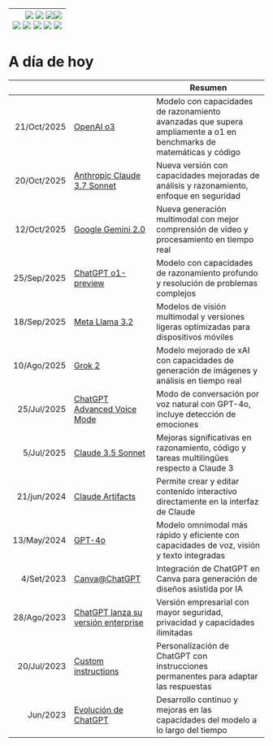 <div align=right>

|[![](https://img.shields.io/badge/-Inicio-FFF?style=flat&logo=Emlakjet&logoColor=black)](/README.md) [![](https://img.shields.io/badge/-Introducción-FFF?style=flat&logo=abbrobotstudio&logoColor=black)](/documentos/intro.md) [![](https://img.shields.io/badge/-Panorámica-FFF?style=flat&logo=openstreetmap&logoColor=black)](/documentos/panoramica.md)[![](https://img.shields.io/badge/-Modelos_de_lenguaje-FFF?style=flat&logo=LiveChat&logoColor=black)](/documentos/LLMs.md)<br>  [![](https://img.shields.io/badge/-Prompts-FFF?style=flat&logo=Proton&logoColor=black)](/documentos/prompts/README.md) [![](https://img.shields.io/badge/-Ing,_de_prompts-FFF?style=flat&logo=googleearthengine&logoColor=black)](/documentos/ingenieriaDePrompts/README.md) [![](https://img.shields.io/badge/-Patrones-FFF?style=flat&logo=textpattern&logoColor=black)](/documentos/ingenieriaDePrompts/patrones/README.md) [![](https://img.shields.io/badge/8vP-FFF?style=flat&logo=v8&logoColor=black)](/documentos/prompts/mejoresPracticas/8virtudesDelPrompting.md) [![](https://img.shields.io/badge/-Casos_de_uso-FFF?style=flat&logo=gitbook&logoColor=black)](/documentos/casosDeUso/README.md)|
|-:|

</div>

# A día de hoy

|||Resumen|
|-:|-|-|
21/Oct/2025|[OpenAI o3](openAIo3.md)|Modelo con capacidades de razonamiento avanzadas que supera ampliamente a o1 en benchmarks de matemáticas y código
20/Oct/2025|[Anthropic Claude 3.7 Sonnet](claudeSonnet37.md)|Nueva versión con capacidades mejoradas de análisis y razonamiento, enfoque en seguridad
12/Oct/2025|[Google Gemini 2.0](gemini20.md)|Nueva generación multimodal con mejor comprensión de video y procesamiento en tiempo real
25/Sep/2025|[ChatGPT o1-preview](openAIo1preview.md)|Modelo con capacidades de razonamiento profundo y resolución de problemas complejos
18/Sep/2025|[Meta Llama 3.2](llama32.md)|Modelos de visión multimodal y versiones ligeras optimizadas para dispositivos móviles
10/Ago/2025|[Grok 2](grok2.md)|Modelo mejorado de xAI con capacidades de generación de imágenes y análisis en tiempo real
25/Jul/2025|[ChatGPT Advanced Voice Mode](chatGPTAdvancedVoice.md)|Modo de conversación por voz natural con GPT-4o, incluye detección de emociones
5/Jul/2025|[Claude 3.5 Sonnet](claude35Sonnet.md)|Mejoras significativas en razonamiento, código y tareas multilingües respecto a Claude 3
21/jun/2024|[Claude Artifacts](claudeArtifacts.md)|Permite crear y editar contenido interactivo directamente en la interfaz de Claude
13/May/2024|[GPT-4o](https://openai.com/index/hello-gpt-4o/)|Modelo omnimodal más rápido y eficiente con capacidades de voz, visión y texto integradas
4/Set/2023|[Canva@ChatGPT](canvaMeetsChatGPT.md)|Integración de ChatGPT en Canva para generación de diseños asistida por IA
28/Ago/2023|[ChatGPT lanza su versión enterprise](chatGPTEnterprise.md)|Versión empresarial con mayor seguridad, privacidad y capacidades ilimitadas
20/Jul/2023|[Custom instructions](/prompts/customInstructions.md)|Personalización de ChatGPT con instrucciones permanentes para adaptar las respuestas
Jun/2023|[Evolución de ChatGPT](comoCambiaChatGPT.md)|Desarrollo continuo y mejoras en las capacidades del modelo a lo largo del tiempo

